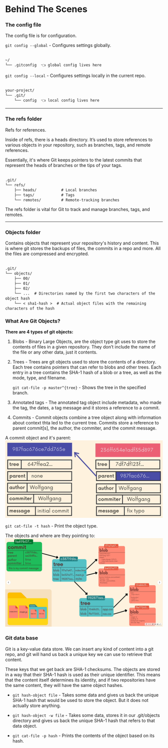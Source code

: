 # Behind The Scenes
    
### The config file


The config file is for configuration.

`git config --global` - Configures settings globally.
<pre><code>
~/
└── .gitconfig  👈 global config lives here </code></pre>

`git config --local` - Configures settings locally in the current repo.
<pre><code>
your-project/
└── .git/
    └── config  👈 local config lives here 
</code></pre>


---

### The refs folder

Refs for references.

Inside of refs, there is a heads directory. It’s used to store references to various objects in your repository, such as branches, tags, and remote references.

Essentially, it's where Git keeps pointers to the latest commits that represent the heads of branches or the tips of your tags.

<pre><code>
.git/
└── refs/
    ├── heads/           # Local branches
    ├── tags/            # Tags
    └── remotes/         # Remote-tracking branches
</code></pre>

The refs folder is vital for Git to track and manage branches, tags, and remotes.

---


### Objects folder

Contains objects that represent your repository's history and content. This is where git stores the backups of files, the commits in a repo and more. All the files are compressed and encrypted.

<pre><code>
.git/
└── objects/
    ├── 00/
    ├── 01/
    ├── 02/
    └── ...  # Directories named by the first two characters of the object hash
    └── < sha1-hash >  # Actual object files with the remaining characters of the hash
</code></pre>

### What Are Git Objects?


**There are 4 types of git objects:**

1. Blobs - Binary Large Objects, are the object type git uses to store the contents of files in a given repository. They don’t include the name of the file or any other data, just it contents.
2. Trees - Trees are git objects used to store the contents of a directory. Each tree contains pointers that can refer to blobs and other trees. Each entry in a tree contains the SHA-1 hash of a blob or a tree, as well as the mode, type, and filename.
    
    `git cat-file -p master^{tree}` -  Shows the tree in the specified branch. 
    
3. Annotated tags - The annotated tag object include metadata, who made the tag, the dates, a tag message and it stores a reference to a commit.
4. Commits - Commit objects combine a tree object along with information about context thta led to the current tree. Commits store a reference to parent commit[s], the author, the commiter, and the commit message.

A commit object and it's parent:
![Commit object](resources/commit-object.png)


`git cat-file -t hash` - Print the object type.

The objects and where are they pointing to:
![object](resources/objects.png)


### Git data base
    
Git is a key-value data store. We can insert any kind of content into a git repo, and git will hand us back a unique key we can use to retrieve that content.

These keys that we get back are SHA-1 checksums.
The objects are stored in a way that their SHA-1 hash is used as their unique identifier. This means that the content itself determines its identity, and if two repositories have the same content, they will have the same object hashes.

- `git hash-object file` - Takes some data and gives us back the unique SHA-1 hash that would be used to store the object. But it does not actually store anything.

- `git hash-object -w file` - Takes some data, stores it in our .git/objects directory and gives us back the unique SHA-1 hash that refers to that data object.

- `git cat-file -p hash` - Prints the contents of the object based on its hash.
